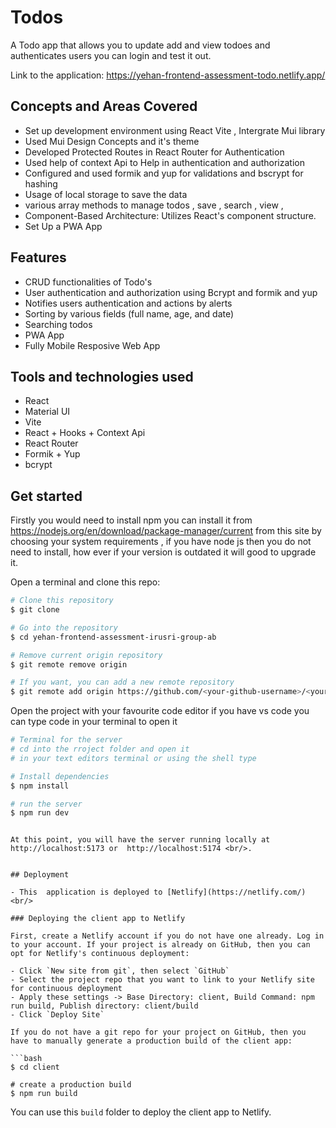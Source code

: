 # Todos

A Todo app that allows you to update add and view todoes and authenticates users you can login and test it out.

Link to the application: https://yehan-frontend-assessment-todo.netlify.app/

## Concepts and Areas Covered

- Set up development  environment using React Vite , Intergrate Mui library
- Used Mui Design Concepts and it's theme
- Developed Protected Routes in React Router for Authentication
- Used help of context Api to Help in authentication and authorization 
- Configured and used formik and yup for validations and bscrypt for hashing
- Usage of local storage to save the data
- various array methods to manage todos , save , search , view , 
- Component-Based Architecture: Utilizes React's component structure.
- Set Up a PWA App

## Features

- CRUD functionalities of Todo's
- User authentication and authorization using Bcrypt and formik and yup
- Notifies users authentication and actions by alerts
- Sorting by various fields (full name, age, and date)
- Searching todos
- PWA App 
- Fully Mobile Resposive Web App 



## Tools and technologies used
- React
- Material UI
- Vite
- React + Hooks + Context Api
- React Router
- Formik + Yup
- bcrypt

## Get started

Firstly you would need to install npm you can install it from  https://nodejs.org/en/download/package-manager/current from this site by choosing your system requirements , if you have node js then you do not need to install, how ever if your version is outdated it will good to upgrade it. 

Open a terminal and clone this repo:

```bash
# Clone this repository
$ git clone 

# Go into the repository
$ cd yehan-frontend-assessment-irusri-group-ab

# Remove current origin repository
$ git remote remove origin

# If you want, you can add a new remote repository
$ git remote add origin https://github.com/<your-github-username>/<your-repo-name>.git
```

Open the project with your favourite code editor if you have vs code you can type code in your terminal to open it 

```bash
# Terminal for the server
# cd into the rroject folder and open it
# in your text editors terminal or using the shell type

# Install dependencies
$ npm install

# run the server
$ npm run dev
```


```

At this point, you will have the server running locally at http://localhost:5173 or  http://localhost:5174 <br/>.


## Deployment

- This  application is deployed to [Netlify](https://netlify.com/)<br/>

### Deploying the client app to Netlify

First, create a Netlify account if you do not have one already. Log in to your account. If your project is already on GitHub, then you can opt for Netlify's continuous deployment:

- Click `New site from git`, then select `GitHub`
- Select the project repo that you want to link to your Netlify site for continuous deployment
- Apply these settings -> Base Directory: client, Build Command: npm run build, Publish directory: client/build
- Click `Deploy Site`

If you do not have a git repo for your project on GitHub, then you have to manually generate a production build of the client app:

```bash
$ cd client

# create a production build
$ npm run build
```

You can use this `build` folder to deploy the client app to Netlify.
